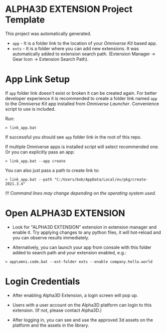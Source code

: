 # ALPHA3D EXTENSION Project Template

This project was automatically generated.

- `app` - It is a folder link to the location of your *Omniverse Kit* based app.
- `exts` - It is a folder where you can add new extensions. It was automatically added to extension search path. (Extension Manager -> Gear Icon -> Extension Search Path).

# App Link Setup

If `app` folder link doesn't exist or broken it can be created again. For better developer experience it is recommended to create a folder link named `app` to the *Omniverse Kit* app installed from *Omniverse Launcher*. Convenience script to use is included.

Run:

```
> link_app.bat
```

If successful you should see `app` folder link in the root of this repo.

If multiple Omniverse apps is installed script will select recommended one. Or you can explicitly pass an app:

```
> link_app.bat --app create
```

You can also just pass a path to create link to:

```
> link_app.bat --path "C:/Users/bob/AppData/Local/ov/pkg/create-2021.3.4"
```

_!!! Command lines may change depending on the operating system used._


# Open ALPHA3D EXTENSION

- Look for "ALPHA3D EXTENSION" extension in extension manager and enable it. Try applying changes to any python files, it will hot-reload and you can observe results immediately.


- Alternatively, you can launch your app from console with this folder added to search path and your extension enabled, e.g.:

```
> app\omni.code.bat --ext-folder exts --enable company.hello.world
```

# Login Credentials

- After enabling Alpha3D Extension, a login screen will pop up.

- Users with a user account on the Alpha3D platform can login to this extension. (If not, please contact Alpha3D.)

- After logging in, you can see and use the approved 3d assets on the platform and the assets in the library.
